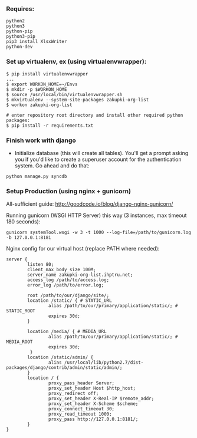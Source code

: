### Requires:
```
python2
python3
python-pip
python3-pip
pip3 install XlsxWriter
python-dev
```

### Set up virtualenv, ex (using virtualenvwrapper):

```
$ pip install virtualenvwrapper
...
$ export WORKON_HOME=~/Envs
$ mkdir -p $WORKON_HOME
$ source /usr/local/bin/virtualenvwrapper.sh
$ mkvirtualenv --system-site-packages zakupki-org-list
$ workon zakupki-org-list

# enter repository root directory and install other required python packages:
$ pip install -r requirements.txt
```

### Finish work with django
 * Initialize database (this will create all tables). You'll get a prompt asking you if you'd like to create a superuser account for the authentication system. Go ahead and do that:

```
python manage.py syncdb
```

### Setup Production (using nginx + gunicorn)
All-sufficient guide: http://goodcode.io/blog/django-nginx-gunicorn/

Running gunicorn (WSGI HTTP Server) this way (3 instances, max timeout 180 seconds):

```
gunicorn systemTool.wsgi -w 3 -t 1000 --log-file=/path/to/gunicorn.log -b 127.0.0.1:8181
```

Nginx config for our virtual host (replace PATH where needed):

```
server {
        listen 80;
        client_max_body_size 100M;
        server_name zakupki-org-list.ihptru.net;
        access_log /path/to/access.log;
        error_log /path/to/error.log;

        root /path/to/our/django/site/;
        location /static/ { # STATIC_URL
                alias /path/to/our/primary/application/static/; # STATIC_ROOT
                expires 30d;
        }

        location /media/ { # MEDIA_URL
                alias /path/to/our/primary/application/static/; # MEDIA_ROOT
                expires 30d;
         }
        location /static/admin/ {
                alias /usr/local/lib/python2.7/dist-packages/django/contrib/admin/static/admin/;
        }
        location / {
                proxy_pass_header Server;
                proxy_set_header Host $http_host;
                proxy_redirect off;
                proxy_set_header X-Real-IP $remote_addr;
                proxy_set_header X-Scheme $scheme;
                proxy_connect_timeout 30;
                proxy_read_timeout 1000;
                proxy_pass http://127.0.0.1:8181/;
        }
}
```
